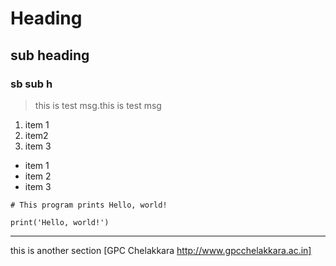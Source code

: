 # Heading
## sub heading
### sb sub h

> this is test msg.this is test msg

1. item 1
2. item2
3. item 3

- item 1
- item 2
- item 3

```
# This program prints Hello, world!

print('Hello, world!')
```

---

this is another section
[GPC Chelakkara
http://www.gpcchelakkara.ac.in]



